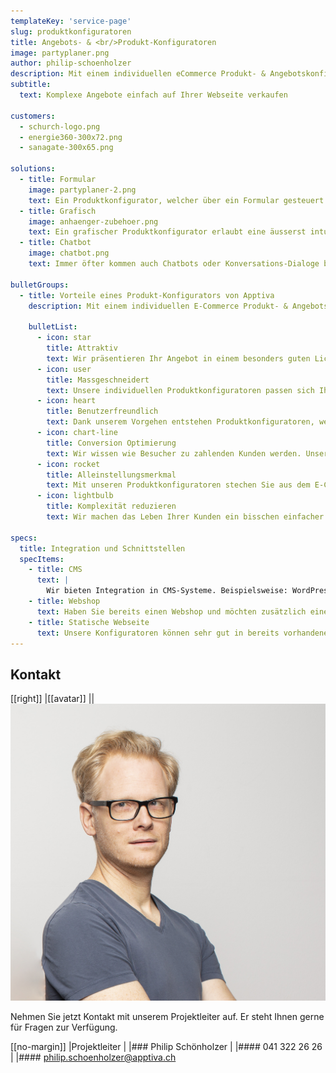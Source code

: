 ```yaml
---
templateKey: 'service-page'
slug: produktkonfiguratoren
title: Angebots- & <br/>Produkt-Konfiguratoren
image: partyplaner.png
author: philip-schoenholzer
description: Mit einem individuellen eCommerce Produkt- & Angebotskonfigurator verkaufen Sie komplexe Angebote einfach auf Ihrer Webseite oder in Ihrem Webshop.
subtitle:
  text: Komplexe Angebote einfach auf Ihrer Webseite verkaufen

customers:
  - schurch-logo.png
  - energie360-300x72.png
  - sanagate-300x65.png

solutions:
  - title: Formular
    image: partyplaner-2.png
    text: Ein Produktkonfigurator, welcher über ein Formular gesteuert wird, ist der Klassiker unter den Produktkonfiguratoren. Dieser eignet sich besonders für mobile Geräte, sowie eine Bedienung über die Tastatur.
  - title: Grafisch
    image: anhaenger-zubehoer.png
    text: Ein grafischer Produktkonfigurator erlaubt eine äusserst intuitive und attraktive Lösung. Diese eignen sich besonders um visuelle Eigenheiten der Produkte zu vermitteln.
  - title: Chatbot
    image: chatbot.png
    text: Immer öfter kommen auch Chatbots oder Konversations-Dialoge bei der Produktkonfiguration zum Einsatz. Dies ist eine modern und von Anwendern gern genutzte Möglichkeit ein Produkt zu konfigurieren.

bulletGroups:
  - title: Vorteile eines Produkt-Konfigurators von Apptiva
    description: Mit einem individuellen E-Commerce Produkt- & Angebotskonfigurator verkaufen Sie komplexe Angebote einfach auf Ihrer Webseite oder in Ihrem Webshop.

    bulletList:
      - icon: star
        title: Attraktiv
        text: Wir präsentieren Ihr Angebot in einem besonders guten Licht. Mit einer attraktiven Präsentation wird ein Produkt hochwertiger eingestuft.
      - icon: user
        title: Massgeschneidert
        text: Unsere individuellen Produktkonfiguratoren passen sich Ihrem Angebot an und nicht umgekehrt.
      - icon: heart
        title: Benutzerfreundlich
        text: Dank unserem Vorgehen entstehen Produktkonfiguratoren, welche ein einfaches und benutzerfreundliches Einkaufserlebnisses bieten.
      - icon: chart-line
        title: Conversion Optimierung
        text: Wir wissen wie Besucher zu zahlenden Kunden werden. Unsere Produktkonfiguratoren lassen ein niederschwelliges Einkaufen zu.
      - icon: rocket
        title: Alleinstellungsmerkmal
        text: Mit unseren Produktkonfiguratoren stechen Sie aus dem E-Commerce-Jungle heraus. Seien Sie der Konkurrenz eine Nasenspitze voraus.
      - icon: lightbulb
        title: Komplexität reduzieren
        text: Wir machen das Leben Ihrer Kunden ein bisschen einfacher und erhöhen gleichzeitig Ihren Umsatz.

specs:
  title: Integration und Schnittstellen
  specItems:
    - title: CMS
      text: |
        Wir bieten Integration in CMS-Systeme. Beispielsweise: WordPress, Drupal, TYPO3 und viele weitere.
    - title: Webshop
      text: Haben Sie bereits einen Webshop und möchten zusätzlich einen Konfigurator anbieten? Kein Problem. Wir unterstützen die meisten Shops.
    - title: Statische Webseite
      text: Unsere Konfiguratoren können sehr gut in bereits vorhandene statische Webseiten integriert werden.
---
```


## Kontakt

[[right]]
|[[avatar]]
||![Philip Schönholzer](../../data/employees/philip-schoenholzer/philip-schoenholzer.jpg)

Nehmen Sie jetzt Kontakt mit unserem Projektleiter auf.
Er steht Ihnen gerne für Fragen zur Verfügung.

[[no-margin]]
|Projektleiter
|
|### Philip Schönholzer
|
|#### 041 322 26 26
|
|#### [philip.schoenholzer@apptiva.ch](mailto:philip.schoenholzer@apptiva.ch)
